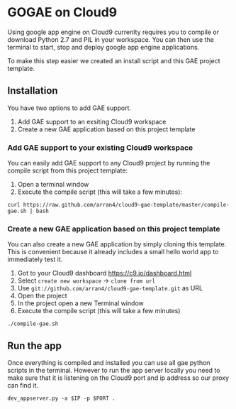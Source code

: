 # GOGAE on Cloud9

Using google app engine on Cloud9 currenlty requires you to compile or download
Python 2.7 and PIL in your workspace. You can then use the terminal to start,
stop and deploy google app engine applications.

To make this step easier we created an install script and this GAE project
template.


## Installation

You have two options to add GAE support.

1. Add GAE support to an exsiting Cloud9 workspace
2. Create a new GAE application based on this project template

### Add GAE support to your existing Cloud9 workspace

You can easily add GAE support to any Cloud9 project by running the compile script
from this project template:

1. Open a terminal window
2. Execute the compile script (this will take a few minutes):
```
curl https://raw.github.com/arran4/cloud9-gae-template/master/compile-gae.sh | bash
```

### Create a new GAE application based on this project template

You can also create a new GAE application by simply cloning this template. This
is convenient because it already includes a small hello world app to immediately 
test it.

1. Got to your Cloud9 dashboard <https://c9.io/dashboard.html>
2. Select `create new workspace` -> `clone from url`
3. Use `git://github.com/arran4/cloud9-gae-template.git` as URL
4. Open the project
5. In the project open a new Terminal window
6. Execute the compile script (this will take a few minutes)
```
./compile-gae.sh
```

## Run the app

Once everything is compiled and installed you can use all gae python scripts in 
the terminal. However to run the app server locally you need to make sure that
it is listening on the Cloud9 port and ip address so our proxy can find it.

```
dev_appserver.py -a $IP -p $PORT .
```
